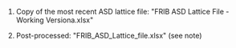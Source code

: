 1. Copy of the most recent ASD lattice file:
   "FRIB ASD Lattice File - Working Versiona.xlsx"

2. Post-processed: "FRIB_ASD_Lattice_file.xlsx" (see note)

